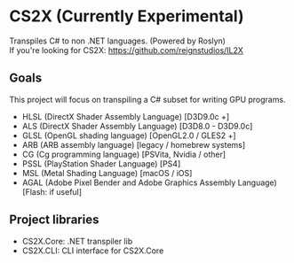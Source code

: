 # CS2X (Currently Experimental)
Transpiles C# to non .NET languages. (Powered by Roslyn)<br>
If you're looking for CS2X: https://github.com/reignstudios/IL2X

## Goals
This project will focus on transpiling a C# subset for writing GPU programs.
* HLSL (DirectX Shader Assembly Language) [D3D9.0c +]
* ALS (DirectX Shader Assembly Language) [D3D8.0 - D3D9.0c]
* GLSL (OpenGL shading language) [OpenGL2.0 / GLES2 +]
* ARB (ARB assembly language) [legacy / homebrew systems]
* CG (Cg programming language) [PSVita, Nvidia / other]
* PSSL (PlayStation Shader Language) [PS4]
* MSL (Metal Shading Language) [macOS / iOS]
* AGAL (Adobe Pixel Bender and Adobe Graphics Assembly Language) [Flash: if useful]

## Project libraries
* CS2X.Core: .NET transpiler lib
* CS2X.CLI: CLI interface for CS2X.Core